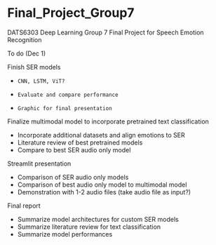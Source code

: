 # Final_Project_Group7
DATS6303 Deep Learning Group 7 Final Project for Speech Emotion Recognition

To do (Dec 1)

Finish SER models
-	  CNN, LSTM, ViT?
-	  Evaluate and compare performance
-	  Graphic for final presentation

Finalize multimodal model to incorporate pretrained text classification
-   Incorporate additional datasets and align emotions to SER
-   Literature review of best pretrained models
-   Compare to best SER audio only model

Streamlit presentation
-   Comparison of SER audio only models
-   Comparison of best audio only model to multimodal model
-   Demonstration with 1-2 audio files (take audio file as input?)

Final report
-   Summarize model architectures for custom SER models
-   Summarize literature review for text classification
-   Summarize model performances

